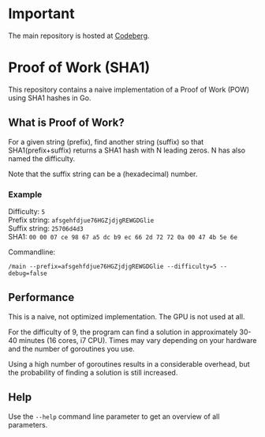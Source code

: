 # Important
The main repository is hosted at [Codeberg](https://codeberg.org/hohlerde/sha1-pow).

# Proof of Work (SHA1)
This repository contains a naive implementation of a Proof of Work (POW) using SHA1 hashes in Go.

## What is Proof of Work?
For a given string (prefix), find another string (suffix) so that SHA1(prefix+suffix) returns a SHA1 hash with N leading zeros. N has also named the difficulty.

Note that the suffix string can be a (hexadecimal) number.

### Example
Difficulty: `5`  
Prefix string: `afsgehfdjue76HGZjdjgREWGDGlie`  
Suffix string: `25706d4d3`  
SHA1: `00 00 07 ce 98 67 a5 dc b9 ec 66 2d 72 72 0a 00 47 4b 5e 6e`

Commandline:  
```
/main --prefix=afsgehfdjue76HGZjdjgREWGDGlie --difficulty=5 --debug=false
```

## Performance
This is a naive, not optimized implementation. The GPU is not used at all. 

For the difficulty of 9, the program can find a solution in approximately 30-40 minutes (16 cores, i7 CPU). Times may vary depending on your hardware and the number of goroutines you use.

Using a high number of goroutines results in a considerable overhead, but the probability of finding a solution is still increased.

## Help
Use the `--help` command line parameter to get an overview of all parameters. 

